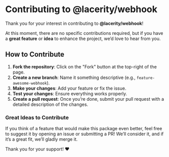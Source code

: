 # Contributing to @lacerity/webhook

Thank you for your interest in contributing to **@lacerity/webhook**!

At this moment, there are no specific contributions required, but if you have a **great feature** or **idea** to enhance the project, we’d love to hear from you.

## How to Contribute

1. **Fork the repository**: Click on the "Fork" button at the top-right of the page.
2. **Create a new branch**: Name it something descriptive (e.g., `feature-awesome-webhook`).
3. **Make your changes**: Add your feature or fix the issue.
4. **Test your changes**: Ensure everything works properly.
5. **Create a pull request**: Once you’re done, submit your pull request with a detailed description of the changes.

### Great Ideas to Contribute
If you think of a feature that would make this package even better, feel free to suggest it by opening an issue or submitting a PR! We’ll consider it, and if it’s a great fit, we’ll gladly merge it.

Thank you for your support! ❤️
